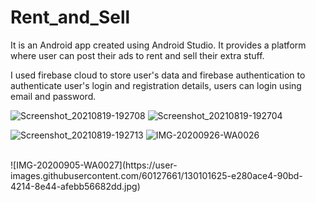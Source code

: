 # Rent_and_Sell
It is an Android app created using Android Studio. It provides a platform where user can post their ads to rent and sell their extra stuff.

I used firebase cloud to store user's data and firebase authentication to authenticate user's login and registration details, users can login using email and password.

![Screenshot_20210819-192708](https://user-images.githubusercontent.com/60127661/130100458-df8058d1-b87d-475d-bb22-9612b2961d24.png)
![Screenshot_20210819-192704](https://user-images.githubusercontent.com/60127661/130100467-26696809-cb08-4722-8d0d-529a0dc59de8.png)

![Screenshot_20210819-192713](https://user-images.githubusercontent.com/60127661/130100469-a48cace4-5a29-4274-86fe-e35df13c4774.png)
![IMG-20200926-WA0026](https://user-images.githubusercontent.com/60127661/130101501-16811118-c0f5-46df-99db-90a40d541df1.jpg)

</br>
![IMG-20200905-WA0027](https://user-images.githubusercontent.com/60127661/130101625-e280ace4-90bd-4214-8e44-afebb56682dd.jpg)


